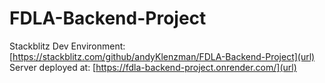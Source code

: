 # FDLA-Backend-Project
Stackblitz Dev Environment: [https://stackblitz.com/github/andyKlenzman/FDLA-Backend-Project](url)
Server deployed at: [https://fdla-backend-project.onrender.com/](url)
